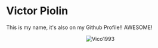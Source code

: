# Victor Piolin

This is my name, it's also on my Github Profile!!
AWESOME!

<p align="center"> <img src="https://github-readme-stats.vercel.app/api?username=Vico1993&show_icons=true&theme=gotham" alt="Vico1993" /></p>
